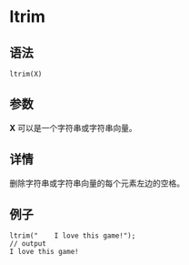 # ltrim

## 语法

`ltrim(X)`

## 参数

**X** 可以是一个字符串或字符串向量。

## 详情

删除字符串或字符串向量的每个元素左边的空格。

## 例子

```
ltrim("    I love this game!");
// output
I love this game!
```


